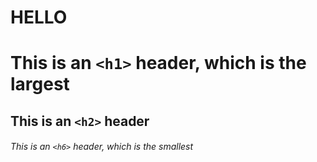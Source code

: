 # HELLO
# This is an `<h1>` header, which is the largest

## This is an `<h2>` header

###### This is an `<h6>` header, which is the smallest
